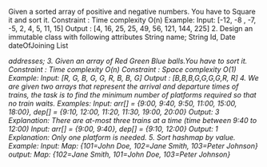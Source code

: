 Given a sorted array of positive and negative numbers. You have to Square it and sort it. Constraint : Time complexity O(n) 
Example: 
Input: [-12, -8 , -7, -5, 2, 4, 5, 11, 15] 
Output : [4, 16, 25, 25, 49, 56, 121, 144, 225] 
2. Design an immutable class with following attributes 
String name; 
String Id, 
Date dateOfJoining 
List<Address> addresses; 
3. Given an array of Red Green Blue balls.You have to sort it. 
Constraint : Time complexity O(n) 
Constraint : Space complexity O(1) 
Example: 
Input: [R, G, B, G, G, R, B, B, G] 
Output : [B,B,B,G,G,G,G,R, R] 
4. We are given two arrays that represent the arrival and departure times of trains, the task is to find the minimum number of platforms required so that no train waits. 
Examples: 
Input: arr[] = {9:00, 9:40, 9:50, 11:00, 15:00, 18:00}, dep[] = {9:10, 12:00, 11:20, 11:30, 19:00, 20:00} 
Output: 3 
Explanation: There are at-most three trains at a time (time between 9:40 to 12:00) 
Input: arr[] = {9:00, 9:40}, dep[] = {9:10, 12:00} 
Output: 1 
Explanation: Only one platform is needed. 
5. Sort hashmap by value. 
Example: 
Input: Map: {101=John Doe, 102=Jane Smith, 103=Peter Johnson} 
output: Map: {102=Jane Smith, 101=John Doe, 103=Peter Johnson}
